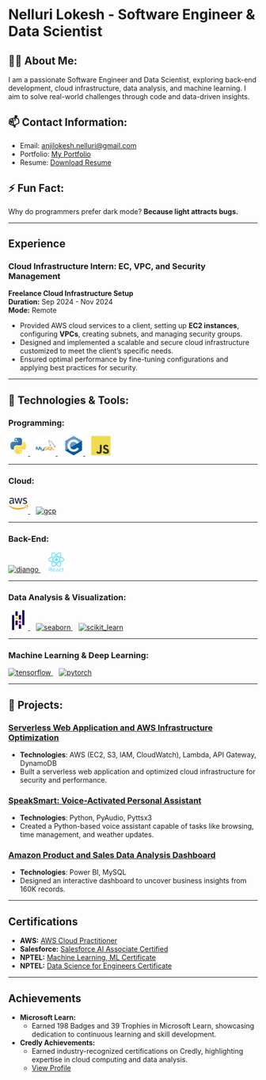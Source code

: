 # Nelluri Lokesh - Software Engineer & Data Scientist

## 👨‍💻 About Me:
I am a passionate Software Engineer and Data Scientist, exploring back-end development, cloud infrastructure, data analysis, and machine learning. I aim to solve real-world challenges through code and data-driven insights.

## 📫 Contact Information:
- Email: anjilokesh.nelluri@gmail.com
- Portfolio: [My Portfolio](https://nellurilokesh.github.io/My_Portfolio/)
- Resume: [Download Resume](https://drive.google.com/file/d/1aLmBReKb39h50s6k-Mm0qU-JCWvC-pvG/view?usp=sharing)

## ⚡ Fun Fact:
Why do programmers prefer dark mode? **Because light attracts bugs.**

---

## Experience

### **Cloud Infrastructure Intern: EC, VPC, and Security Management**  
**Freelance Cloud Infrastructure Setup**  
**Duration:** Sep 2024 - Nov 2024  
**Mode:** Remote  
- Provided AWS cloud services to a client, setting up **EC2 instances**, configuring **VPCs**, creating subnets, and managing security groups.  
- Designed and implemented a scalable and secure cloud infrastructure customized to meet the client’s specific needs.  
- Ensured optimal performance by fine-tuning configurations and applying best practices for security.  

---

## 🧰 Technologies & Tools:
### Programming:
<p align="left">
  <a href="https://www.python.org" target="_blank" rel="noreferrer">
    <img src="https://raw.githubusercontent.com/devicons/devicon/master/icons/python/python-original.svg" alt="python" width="40" height="40"/>
  </a>
  &nbsp;&nbsp;
  <a href="https://www.mysql.com/" target="_blank" rel="noreferrer">
    <img src="https://raw.githubusercontent.com/devicons/devicon/master/icons/mysql/mysql-original-wordmark.svg" alt="mysql" width="40" height="40"/>
  </a>
  &nbsp;&nbsp;
  <a href="https://www.cprogramming.com/" target="_blank" rel="noreferrer">
    <img src="https://raw.githubusercontent.com/devicons/devicon/master/icons/c/c-original.svg" alt="c" width="40" height="40"/>
  </a>
  &nbsp;&nbsp;
  <a href="https://developer.mozilla.org/en-US/docs/Web/JavaScript" target="_blank" rel="noreferrer">
    <img src="https://raw.githubusercontent.com/devicons/devicon/master/icons/javascript/javascript-original.svg" alt="javascript" width="40" height="40"/>
  </a>
</p>

---

### Cloud:
<p align="left">
  <a href="https://aws.amazon.com" target="_blank" rel="noreferrer">
    <img src="https://raw.githubusercontent.com/devicons/devicon/master/icons/amazonwebservices/amazonwebservices-original-wordmark.svg" alt="aws" width="40" height="40"/>
  </a>
  &nbsp;&nbsp;
  <a href="https://cloud.google.com" target="_blank" rel="noreferrer">
    <img src="https://www.vectorlogo.zone/logos/google_cloud/google_cloud-icon.svg" alt="gcp" width="40" height="40"/>
  </a>
</p>

---

### Back-End:
<p align="left">
  <a href="https://www.djangoproject.com/" target="_blank" rel="noreferrer">
    <img src="https://cdn.worldvectorlogo.com/logos/django.svg" alt="django" width="40" height="40"/>
  </a>
  &nbsp;&nbsp;
  <a href="https://reactjs.org/" target="_blank" rel="noreferrer">
    <img src="https://raw.githubusercontent.com/devicons/devicon/master/icons/react/react-original-wordmark.svg" alt="react" width="40" height="40"/>
  </a>
</p>

---

### Data Analysis & Visualization:
<p align="left">
  <a href="https://pandas.pydata.org/" target="_blank" rel="noreferrer">
    <img src="https://raw.githubusercontent.com/devicons/devicon/2ae2a900d2f041da66e950e4d48052658d850630/icons/pandas/pandas-original.svg" alt="pandas" width="40" height="40"/>
  </a>
  &nbsp;&nbsp;
  <a href="https://seaborn.pydata.org/" target="_blank" rel="noreferrer">
    <img src="https://seaborn.pydata.org/_images/logo-mark-lightbg.svg" alt="seaborn" width="40" height="40"/>
  </a>
  &nbsp;&nbsp;
  <a href="https://scikit-learn.org/" target="_blank" rel="noreferrer">
    <img src="https://upload.wikimedia.org/wikipedia/commons/0/05/Scikit_learn_logo_small.svg" alt="scikit_learn" width="40" height="40"/>
  </a>
</p>

---

### Machine Learning & Deep Learning:
<p align="left">
  <a href="https://www.tensorflow.org" target="_blank" rel="noreferrer">
    <img src="https://www.vectorlogo.zone/logos/tensorflow/tensorflow-icon.svg" alt="tensorflow" width="40" height="40"/>
  </a>
  &nbsp;&nbsp;
  <a href="https://pytorch.org/" target="_blank" rel="noreferrer">
    <img src="https://www.vectorlogo.zone/logos/pytorch/pytorch-icon.svg" alt="pytorch" width="40" height="40"/>
  </a>
</p>

---


## 🌱 Projects:

### **[Serverless Web Application and AWS Infrastructure Optimization](https://docs.google.com/presentation/d/1YergW0RjbYvpq5k3pjV3cq44kB0kmIuD/edit?usp=sharing&ouid=113444432130316028569&rtpof=true&sd=true)**
- **Technologies**: AWS (EC2, S3, IAM, CloudWatch), Lambda, API Gateway, DynamoDB  
- Built a serverless web application and optimized cloud infrastructure for security and performance.

### **[SpeakSmart: Voice-Activated Personal Assistant](https://github.com/NelluriLokesh/Voice-Activated-Personal-Assistant)**
- **Technologies**: Python, PyAudio, Pyttsx3  
- Created a Python-based voice assistant capable of tasks like browsing, time management, and weather updates.

### **[Amazon Product and Sales Data Analysis Dashboard](https://app.powerbi.com/groups/me/reports/1812e931-18bf-4a31-8ed9-9a459f22bf6e/eaea5ab5d60a60c28d07?ctid=377383c2-3be0-4e01-b2c8-8526d5e58adb&experience=power-bi)**
- **Technologies**: Power BI, MySQL  
- Designed an interactive dashboard to uncover business insights from 160K records.

---
## Certifications

- **AWS:** [AWS Cloud Practitioner](https://www.credly.com/badges/13399285-944c-4c91-b618-8430fd9b08b4/public_url)  
- **Salesforce:** [Salesforce AI Associate Certified](https://drive.google.com/file/d/1GSYM6PoW_yYvHQqnBmneyzIIdJeKeHMM/view)  
- **NPTEL:** [Machine Learning, ML Certificate](https://drive.google.com/file/d/1DVCcLRfir3B6Tpu-2kUeUOlVn6TD2tsP/view?usp=sharing)  
- **NPTEL:** [Data Science for Engineers Certificate](https://drive.google.com/file/d/1DZ3KR7ES4fdclHJScdlTF4EnyXRQmuY4/view?usp=sharing)  


---

## Achievements

- **Microsoft Learn:**  
  - Earned 198 Badges and 39 Trophies in Microsoft Learn, showcasing dedication to continuous learning and skill development.  
- **Credly Achievements:**  
  - Earned industry-recognized certifications on Credly, highlighting expertise in cloud computing and data analysis.  
  - [View Profile](https://www.credly.com/badges/13399285-944c-4c91-b618-8430fd9b08b4/public_url)  
